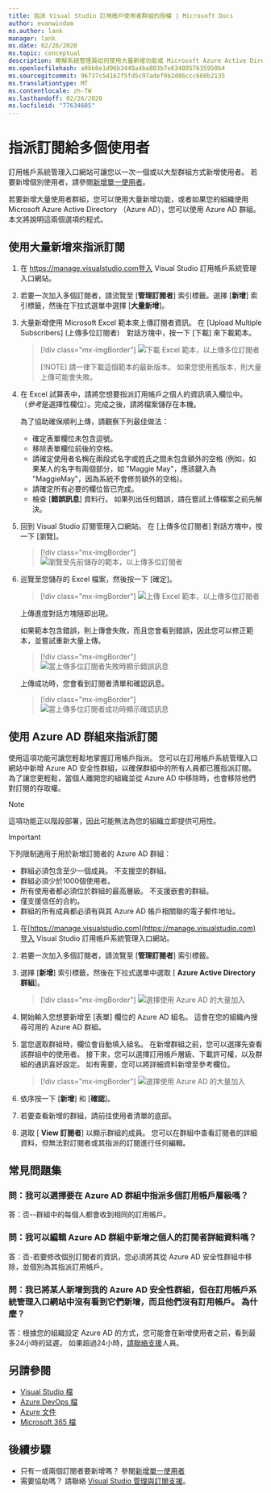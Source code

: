 ```yaml
---
title: 指派 Visual Studio 訂用帳戶使用者群組的授權 | Microsoft Docs
author: evanwindom
ms.author: lank
manager: lank
ms.date: 02/26/2020
ms.topic: conceptual
description: 瞭解系統管理員如何使用大量新增功能或 Microsoft Azure Active Directory 群組，將授權指派給多個訂閱者
ms.openlocfilehash: a9bb8e1d96b3448a4ba803b7e6348057635950b4
ms.sourcegitcommit: 96737c54162f5fd5c97adef9b2d86ccc660b2135
ms.translationtype: MT
ms.contentlocale: zh-TW
ms.lasthandoff: 02/26/2020
ms.locfileid: "77634605"
---
```

# <a name="assign-subscriptions-to-multiple-users"></a>指派訂閱給多個使用者
訂用帳戶系統管理入口網站可讓您以一次一個或以大型群組方式新增使用者。  若要新增個別使用者，請參閱[新增單一使用者](assign-license.md)。

若要新增大量使用者群組，您可以使用大量新增功能，或者如果您的組織使用 Microsoft Azure Active Directory （Azure AD），您可以使用 Azure AD 群組。 本文將說明這兩個選項的程式。 


## <a name="use-bulk-add-to-assign-subscriptions"></a>使用大量新增來指派訂閱
1. 在 https://manage.visualstudio.com登入 Visual Studio 訂用帳戶系統管理入口網站。

2. 若要一次加入多個訂閱者，請流覽至 [**管理訂閱者**] 索引標籤。選擇 [**新增**] 索引標籤，然後在下拉式選單中選擇 [**大量新增**]。  

2. 大量新增使用 Microsoft Excel 範本來上傳訂閱者資訊。 在 [Upload Multiple Subscribers] (上傳多位訂閱者)　對話方塊中，按一下 [下載] 來下載範本。
   > [!div class="mx-imgBorder"]
   > ![下載 Excel 範本，以上傳多位訂閱者](media/download-template-upload-subscribers.png)
   >
   > [!NOTE]
   > 請一律下載這個範本的最新版本。 如果您使用舊版本，則大量上傳可能會失敗。

3. 在 Excel 試算表中，請將您想要指派訂用帳戶之個人的資訊填入欄位中。 （*參考*是選擇性欄位）。完成之後，請將檔案儲存在本機。

   為了協助確保順利上傳，請觀察下列最佳做法：

    - 確定表單欄位未包含逗號。
    - 移除表單欄位前後的空格。
    - 請確定使用者名稱在兩段式名字或姓氏之間未包含額外的空格 (例如，如果某人的名字有兩個部分，如 "Maggie May"，應該鍵入為 "MaggieMay"，因為系統不會修剪額外的空格)。
    - 請確定所有必要的欄位皆已完成。 
    - 檢查 [**錯誤訊息**] 資料行。  如果列出任何錯誤，請在嘗試上傳檔案之前先解決。 

4. 回到 Visual Studio 訂閱管理入口網站。 在 [上傳多位訂閱者] 對話方塊中，按一下 [瀏覽]。
   > [!div class="mx-imgBorder"]
   > ![瀏覽至先前儲存的範本，以上傳多位訂閱者](media/bulk-add-browse-saved-template.png)

5. 巡覽至您儲存的 Excel 檔案，然後按一下 [確定]。
   > [!div class="mx-imgBorder"]
   > ![上傳 Excel 範本，以上傳多位訂閱者](media/bulk-upload-subscribers.png)

    上傳進度對話方塊隨即出現。

    如果範本包含錯誤，則上傳會失敗，而且您會看到錯誤，因此您可以修正範本，並嘗試重新大量上傳。
   > [!div class="mx-imgBorder"]
   > ![當上傳多位訂閱者失敗時顯示錯誤訊息](media/bulk-add-template-failed.png)

    上傳成功時，您會看到訂閱者清單和確認訊息。
   > [!div class="mx-imgBorder"]
   > ![當上傳多位訂閱者成功時顯示確認訊息](media/bulk-add-template-success.png)

## <a name="use-azure-ad-groups-to-assign-subscriptions"></a>使用 Azure AD 群組來指派訂閱 
使用這項功能可讓您輕鬆地掌握訂用帳戶指派。 您可以在訂用帳戶系統管理入口網站中新增 Azure AD 安全性群組，以確保群組中的所有人員都已獲指派訂閱。 為了讓您更輕鬆，當個人離開您的組織並從 Azure AD 中移除時，也會移除他們對訂閱的存取權。

> [!NOTE]
> 這項功能正以階段部署，因此可能無法為您的組織立即提供可用性。   

> [!IMPORTANT]
> 下列限制適用于用於新增訂閱者的 Azure AD 群組：
> - 群組必須包含至少一個成員。  不支援空的群組。
> - 群組必須少於1000個使用者。
> - 所有使用者都必須位於群組的最高層級。  不支援嵌套的群組。
> - 僅支援信任的合約。
> - 群組的所有成員都必須有與其 Azure AD 帳戶相關聯的電子郵件地址。


1. 在[https://manage.visualstudio.com](https://manage.visualstudio.com)登入 Visual Studio 訂用帳戶系統管理入口網站。

2. 若要一次加入多個訂閱者，請流覽至 [**管理訂閱者**] 索引標籤。

3. 選擇 [**新增**] 索引標籤，然後在下拉式選單中選取 [ **Azure Active Directory 群組**]。  

   > [!div class="mx-imgBorder"]
   > ![選擇使用 Azure AD 的大量加入](_img/assign-license-bulk/bulk-add-aad.png)


4. 開始輸入您想要新增至 [表單] 欄位的 Azure AD 組名。 這會在您的組織內搜尋可用的 Azure AD 群組。 

5. 當您選取群組時，欄位會自動填入組名。 在新增群組之前，您可以選擇先查看該群組中的使用者。 接下來，您可以選擇訂用帳戶層級、下載許可權，以及群組的通訊喜好設定。 如有需要，您可以將詳細資料新增至參考欄位。 

   > [!div class="mx-imgBorder"]
   > ![選擇使用 Azure AD 的大量加入](_img/assign-license-bulk/bulk-add-aad-details.png)

6. 依序按一下 [**新增**] 和 [**確認**]。 

7. 若要查看新增的群組，請前往使用者清單的底部。  

8. 選取 [ **View 訂閱者**] 以顯示群組的成員。 您可以在群組中查看訂閱者的詳細資料，但無法對訂閱者或其指派的訂閱進行任何編輯。    

## <a name="frequently-asked-questions"></a>常見問題集
### <a name="q-can-i-choose-multiple-subscription-levels-to-be-assigned-within-an-azure-ad-group"></a>問：我可以選擇要在 Azure AD 群組中指派多個訂用帳戶層級嗎？ 
答：否--群組中的每個人都會收到相同的訂用帳戶。 

### <a name="q-can-i-edit-subscriber-details-of-individuals-added-in-an-azure-ad-group"></a>問：我可以編輯 Azure AD 群組中新增之個人的訂閱者詳細資料嗎？  
答：否-若要修改個別訂閱者的資訊，您必須將其從 Azure AD 安全性群組中移除，並個別為其指派訂用帳戶。  

### <a name="q-i-added-someone-to-my-azure-ad-security-group-but-i-dont-see-them-add-in-the-subscriptions-administration-portal-and-they-dont-have-a-subscription-why-not"></a>問：我已將某人新增到我的 Azure AD 安全性群組，但在訂用帳戶系統管理入口網站中沒有看到它們新增，而且他們沒有訂用帳戶。 為什麼？  
答：根據您的組織設定 Azure AD 的方式，您可能會在新增使用者之前，看到最多24小時的延遲。 如果超過24小時，[請聯絡支援](https://visualstudio.microsoft.com/support/support-overview-vs)人員。  


## <a name="see-also"></a>另請參閱
- [Visual Studio 檔](https://docs.microsoft.com/visualstudio/)
- [Azure DevOps 檔](https://docs.microsoft.com/azure/devops/)
- [Azure 文件](https://docs.microsoft.com/azure/)
- [Microsoft 365 檔](https://docs.microsoft.com/microsoft-365/)

## <a name="next-steps"></a>後續步驟
- 只有一或兩個訂閱者要新增嗎？  參閱[新增單一使用者](assign-license.md)
- 需要協助嗎？ 請聯絡 [Visual Studio 管理與訂閱支援](https://visualstudio.microsoft.com/support/support-overview-vs)。



